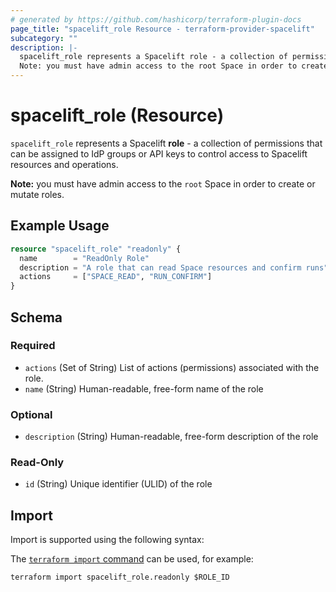 ```yaml
---
# generated by https://github.com/hashicorp/terraform-plugin-docs
page_title: "spacelift_role Resource - terraform-provider-spacelift"
subcategory: ""
description: |-
  spacelift_role represents a Spacelift role - a collection of permissions that can be assigned to IdP groups or API keys to control access to Spacelift resources and operations.
  Note: you must have admin access to the root Space in order to create or mutate roles.
---
```


# spacelift_role (Resource)

`spacelift_role` represents a Spacelift **role** - a collection of permissions that can be assigned to IdP groups or API keys to control access to Spacelift resources and operations.

**Note:** you must have admin access to the `root` Space in order to create or mutate roles.

## Example Usage

```terraform
resource "spacelift_role" "readonly" {
  name        = "ReadOnly Role"
  description = "A role that can read Space resources and confirm runs"
  actions     = ["SPACE_READ", "RUN_CONFIRM"]
}
```

<!-- schema generated by tfplugindocs -->
## Schema

### Required

- `actions` (Set of String) List of actions (permissions) associated with the role.
- `name` (String) Human-readable, free-form name of the role

### Optional

- `description` (String) Human-readable, free-form description of the role

### Read-Only

- `id` (String) Unique identifier (ULID) of the role

## Import

Import is supported using the following syntax:

The [`terraform import` command](https://developer.hashicorp.com/terraform/cli/commands/import) can be used, for example:

```shell
terraform import spacelift_role.readonly $ROLE_ID
```
